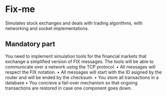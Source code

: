 # Fix-me
 Simulates stock exchanges and deals with trading algorithms, with networking and socket implementations.

## Mandatory part
You need to implement simulation tools for the financial markets that exchange a simplified version of FIX messages. The tools will be able to communicate over a network
using the TCP protocol.
• All messages will respect the FIX notation.
• All messages will start with the ID asigned by the router and will be ended by the
checksum.
• You store all transactions in a database
• You concieve a fail-over mechanism so that ongoing transactions are restored in
case one component goes down.
